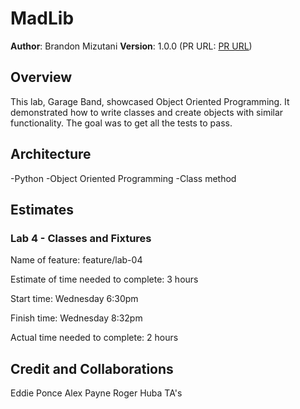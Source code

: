 # MadLib

**Author**: Brandon Mizutani
**Version**: 1.0.0 (PR URL: [PR URL]())

## Overview

This lab, Garage Band, showcased Object Oriented Programming. It demonstrated how to write classes and create objects with similar functionality. The goal was to get all the tests to pass.

## Architecture

-Python
-Object Oriented Programming
-Class method

## Estimates

### Lab 4 - Classes and Fixtures

Name of feature: feature/lab-04

Estimate of time needed to complete: 3 hours

Start time: Wednesday 6:30pm

Finish time: Wednesday 8:32pm

Actual time needed to complete: 2 hours

## Credit and Collaborations

Eddie Ponce
Alex Payne
Roger Huba
TA's
